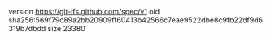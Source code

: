 version https://git-lfs.github.com/spec/v1
oid sha256:569f79c89a2bb20909ff60413b42566c7eae9522dbe8c9fb22df9d6319b7dbdd
size 23380
